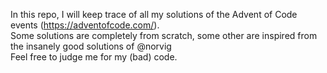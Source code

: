 In this repo, I will keep trace of all my solutions of the Advent of Code events (https://adventofcode.com/).  
Some solutions are completely from scratch, some other are inspired from the insanely good solutions of @norvig  
Feel free to judge me for my (bad) code.
